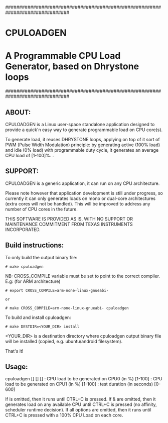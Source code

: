 ###############################################################################
#                                                                             #
#                                  CPULOADGEN                                 #
#                                                                             #
#         A Programmable CPU Load Generator, based on Dhrystone loops         #
###############################################################################



ABOUT:
------

CPULOADGEN is a Linux user-space standalone application designed to provide a
quick'n easy way to generate programmable load on CPU core(s).

To generate load, it reuses DHRYSTONE loops, applying on top of it sort of
PWM (Pulse Width Modulation) principle: by generating active (100% load) and
idle (0% load) with programmable duty cycle,
it generates an average CPU load of [1-100]%.
.


SUPPORT:
--------
CPULOADGEN is a generic application, it can run on any CPU architecture.

Please note however that application development is still under progress,
so currently it can only generates loads on mono or dual-core architectures
(extra cores will not be handled). This will be improved to address any number of
CPU cores in the future.


THIS SOFTWARE IS PROVIDED AS IS, WITH NO SUPPORT OR MAINTENANCE COMMITMENT FROM
TEXAS INSTRUMENTS INCORPORATED.



Build instructions:
-------------------
To only build the output binary file:

	# make cpuloadgen

NB: CROSS_COMPILE variable must be set to point to the correct compiler.
	E.g: (for ARM architecture)

	# export CROSS_COMPILE=arm-none-linux-gnueabi-

	or

	# make CROSS_COMPILE=arm-none-linux-gnueabi- cpuloadgen


To build and install cpuloadgen:

	# make DESTDIR=<YOUR_DIR> install

<YOUR_DIR> is a destination directory where cpuloadgen output binary file will be
installed (copied, e.g. ubuntu/android filesystem).

That's it!



Usage:
-----

cpuloadgen [<cpu0load>] [<cpu1load>] [<duration>]
  <cpu0load>: CPU load to be generated on CPU0 (in %) [1-100]
  <cpu1load>: CPU load to be generated on CPU1 (in %) [1-100]
  <duration>: test duration (in seconds) [0-600]

If <duration> is omitted, then it runs until CTRL+C is pressed.
If <duration> & <cpu1load> are omitted, then it generates <cpu0load> load on any
available CPU until CTRL+C is pressed (no affinity, scheduler runtime decision).
If all options are omitted, then it runs until CTRL+C is pressed with
a 100% CPU Load on each core.
